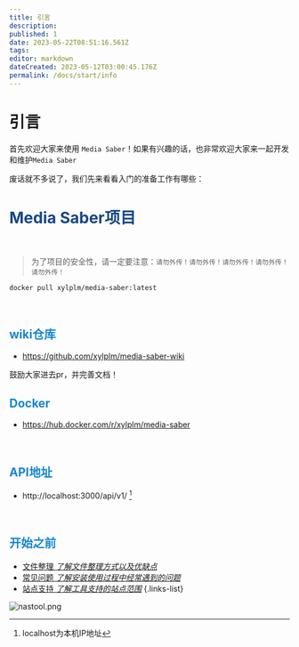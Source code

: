 ```yaml
---
title: 引言
description: 
published: 1
date: 2023-05-22T08:51:16.561Z
tags: 
editor: markdown
dateCreated: 2023-05-12T03:00:45.176Z
permalink: /docs/start/info
---
```


# 引言

首先欢迎大家来使用 `Media Saber`！如果有兴趣的话，也非常欢迎大家来一起开发和维护`Media Saber`


废话就不多说了，我们先来看看入门的准备工作有哪些：

# <font color=#184785>Media Saber项目</font>
</br>

> 为了项目的安全性，请一定要注意：`请勿外传！请勿外传！请勿外传！请勿外传！请勿外传！`

```shell
docker pull xylplm/media-saber:latest
```

</br>

## <font color=#1786D0>wiki仓库</font>
*  https://github.com/xylplm/media-saber-wiki

鼓励大家进去pr，并完善文档！
</br>

## <font color=#1786D0>Docker</font>
*  https://hub.docker.com/r/xylplm/media-saber
</br>


## <font color=#1786D0>API地址</font>
*  http://localhost:3000/api/v1/ [^1]
</br>

## <font color=#1786D0>开始之前</font>
- [文件整理 *了解文件整理方式以及优缺点*](/docs/other/glossary#转移方式)
- [常见问题 *了解安装使用过程中经常遇到的问题*](/docs/start/problem)
- [站点支持 *了解工具支持的站点范围*](/docs/other/support_sites)
{.links-list}

![nastool.png](/images/nastool.png)

[^1]:localhost为本机IP地址


